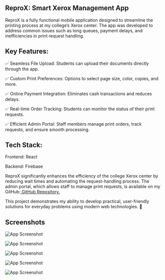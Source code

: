 ## ReproX: Smart Xerox Management App


ReproX is a fully functional mobile application designed to streamline the printing process at my college’s Xerox center. The app was developed to address common issues such as long queues, payment delays, and inefficiencies in print request handling.

## Key Features:

✅ Seamless File Upload: Students can upload their documents directly through the app.

✅ Custom Print Preferences: Options to select page size, color, copies, and more.

✅ Online Payment Integration: Eliminates cash transactions and reduces delays.

✅ Real-time Order Tracking: Students can monitor the status of their print requests.

✅ Efficient Admin Portal: Staff members manage print orders, track requests, and ensure smooth processing.


## Tech Stack:
Frontend: React

Backend: Firebase

ReproX significantly enhances the efficiency of the college Xerox center by reducing wait times and automating the request-handling process. The admin portal, which allows staff to manage print requests, is available on my GitHub:[ GitHub Repository.](https://github.com/VishnuSunilKumar/xerox-center-app)

This project demonstrates my ability to develop practical, user-friendly solutions for everyday problems using modern web technologies. 🚀
## Screenshots

![App Screenshot](https://github.com/user-attachments/assets/2ef02d3f-5a82-4288-9ab6-4458efbf7d99)

![App Screenshot](https://github.com/user-attachments/assets/bdf5b776-d057-473c-8747-66e8523b95b8)

![App Screenshot](https://github.com/user-attachments/assets/559b3c98-6cdb-4522-9b48-b5134462a6ae)

![App Screenshot](https://github.com/user-attachments/assets/82f2fc29-897f-4276-b845-a3c32aaecbfe)

![App Screenshot](https://github.com/user-attachments/assets/c7b562f8-b5b4-4871-9ac3-344ee3b5b152)

